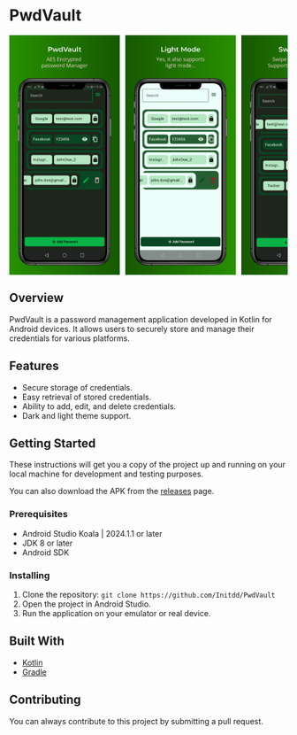 # PwdVault

<html>
<div style="overflow-x: auto; white-space: nowrap; display: flex; justify-content: left; align-items: left;width: 100%;">
<img src="./assets/layout/screenshot_dark_1.png" alt="drawing" width="200" style="margin-right: 10px;flex: 1;"/>
<img src="./assets/layout/screenshot_light.png" alt="drawing" width="200" style="margin-right: 10px;flex: 1;"/>
<img src="./assets/layout/screenshot_dark_2.png" alt="drawing" width="200" style="flex: 1;">
</div>
</html>

## Overview

PwdVault is a password management application developed in Kotlin for Android devices.
It allows users to securely store and manage their credentials for various platforms.

## Features

- Secure storage of credentials.
- Easy retrieval of stored credentials.
- Ability to add, edit, and delete credentials.
- Dark and light theme support.

## Getting Started

These instructions will get you a copy of the project up and running on your local
machine for development and testing purposes.

You can also download the APK from the [releases](https://github.com/Initdd/PwdVault/releases) page.

### Prerequisites

- Android Studio Koala | 2024.1.1 or later
- JDK 8 or later
- Android SDK

### Installing

1. Clone the repository: `git clone https://github.com/Initdd/PwdVault`
2. Open the project in Android Studio.
3. Run the application on your emulator or real device.

## Built With

- [Kotlin](https://kotlinlang.org/)
- [Gradle](https://gradle.org/)

## Contributing

You can always contribute to this project by submitting a pull request.
